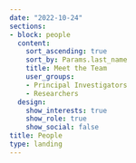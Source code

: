 ```yaml
---
date: "2022-10-24"
sections:
- block: people
  content:
    sort_ascending: true
    sort_by: Params.last_name
    title: Meet the Team
    user_groups:
    - Principal Investigators
    - Researchers
  design:
    show_interests: true
    show_role: true
    show_social: false
title: People
type: landing
---
```

